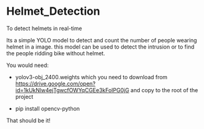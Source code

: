 # Helmet_Detection

To detect helmets in real-time

Its a simple YOLO model to detect and count the number of people wearing helmet in a image. this model can be used to detect the intrusion or to find the people ridding bike without helmet.



You would need:


* yolov3-obj_2400.weights which you need to download from https://drive.google.com/open?id=1kUkNlw4ejTgwcfOWYqCGEe3kFoIPG0jG and copy to the root of the project

* pip install opencv-python

That should be it!
